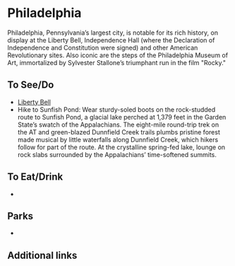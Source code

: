 # Philadelphia

Philadelphia, Pennsylvania’s largest city, is notable for its rich history, on display at the Liberty Bell, Independence Hall (where the Declaration of Independence and Constitution were signed) and other American Revolutionary sites. Also iconic are the steps of the Philadelphia Museum of Art, immortalized by Sylvester Stallone’s triumphant run in the film "Rocky."

## To See/Do

* [Liberty Bell](https://www.nps.gov/inde/learn/historyculture/stories-libertybell.htm)
* Hike to Sunfish Pond: Wear sturdy-soled boots on the rock-studded route to Sunfish Pond, a glacial lake perched at 1,379 feet in the Garden State’s swatch of the Appalachians. The eight-mile round-trip trek on the AT and green-blazed Dunnfield Creek trails plumbs pristine forest made musical by little waterfalls along Dunnfield Creek, which hikers follow for part of the route. At the crystalline spring-fed lake, lounge on rock slabs surrounded by the Appalachians’ time-softened summits.

## To Eat/Drink

* 

## Parks

* 

## Additional links
